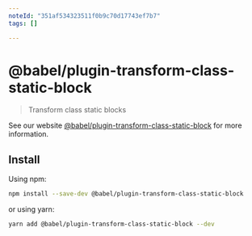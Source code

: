```yaml
---
noteId: "351af534323511f0b9c70d17743ef7b7"
tags: []

---
```


# @babel/plugin-transform-class-static-block

> Transform class static blocks

See our website [@babel/plugin-transform-class-static-block](https://babeljs.io/docs/babel-plugin-transform-class-static-block) for more information.

## Install

Using npm:

```sh
npm install --save-dev @babel/plugin-transform-class-static-block
```

or using yarn:

```sh
yarn add @babel/plugin-transform-class-static-block --dev
```
